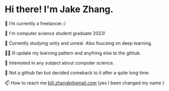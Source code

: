 # Hi there! I'm Jake Zhang.

🔭 I’m currently a freelancer.:/

🌱 I'm computer science student graduate 2023!

👯 Currently studying unity and unreal. Also foucsing on deep learning.

👨‍💻 Ill update my learning pattern and anything else to the github.

📝 Interested in any subject about computer science.

💬 Not a github fan but decided comeback to it after a quite long time.

📫 How to reach me bill.zhangk@gmail.com (yes I been changed my name )
